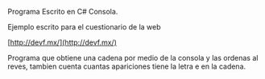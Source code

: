 Programa Escrito en C# Consola.

Ejemplo escrito para el cuestionario de la web

[http://devf.mx/](http://devf.mx/)

Programa que obtiene una cadena por medio de la consola y las ordenas al reves, tambien cuenta cuantas apariciones tiene la letra e en la cadena.